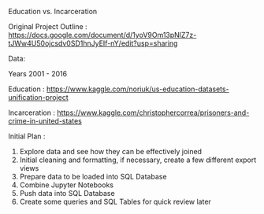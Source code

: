 Education vs. Incarceration

Original Project Outline : https://docs.google.com/document/d/1yoV9Om13pNlZ7z-tJWw4U50ojcsdv0SD1hnJyEIf-nY/edit?usp=sharing

Data: 

Years 2001 - 2016

  Education : https://www.kaggle.com/noriuk/us-education-datasets-unification-project

  Incarceration : https://www.kaggle.com/christophercorrea/prisoners-and-crime-in-united-states


Initial Plan : 

  1) Explore data and see how they can be effectively joined
  2) Initial cleaning and formatting, if necessary, create a few different export views
  3) Prepare data to be loaded into SQL Database
  4) Combine Jupyter Notebooks
  5) Push data into SQL Database
  6) Create some queries and SQL Tables for quick review later
